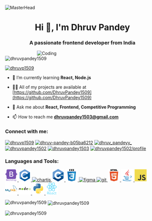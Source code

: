 ![MasterHead](https://devpunch.com/img/Dev-At-Work-Gif.jpg)
<h1 align="center">Hi 👋, I'm Dhruv Pandey</h1>
<h3 align="center">A passionate frontend developer from India</h3>
<img align="right" alt="Coding" width="400" src="https://miro.medium.com/max/1360/1*IRGHmiGsa16stedQvIaZfw.gif">

<p align="left"> <img src="https://komarev.com/ghpvc/?username=dhruvpandey1509&label=Profile%20views&color=0e75b6&style=flat" alt="dhruvpandey1509" /> </p>

<p align="left"> <a href="https://twitter.com/dhruvp1509" target="blank"><img src="https://img.shields.io/twitter/follow/dhruvp1509?logo=twitter&style=for-the-badge" alt="dhruvp1509" /></a> </p>

- 🌱 I’m currently learning **React, Node.js**

- 👨‍💻 All of my projects are available at [https://github.com/DhruvPandey1509](https://github.com/DhruvPandey1509)

- 💬 Ask me about **React, Frontend, Competitive Programming**

- 📫 How to reach me **dhruvpandey1503@gmail.com**

<h3 align="left">Connect with me:</h3>
<p align="left">
<a href="https://twitter.com/dhruvp1509" target="blank"><img align="center" src="https://raw.githubusercontent.com/rahuldkjain/github-profile-readme-generator/master/src/images/icons/Social/twitter.svg" alt="dhruvp1509" height="30" width="40" /></a>
<a href="https://linkedin.com/in/dhruv-pandey-b05ba6212" target="blank"><img align="center" src="https://raw.githubusercontent.com/rahuldkjain/github-profile-readme-generator/master/src/images/icons/Social/linked-in-alt.svg" alt="dhruv-pandey-b05ba6212" height="30" width="40" /></a>
<a href="https://instagram.com/dhruv_pandeyy_" target="blank"><img align="center" src="https://raw.githubusercontent.com/rahuldkjain/github-profile-readme-generator/master/src/images/icons/Social/instagram.svg" alt="dhruv_pandeyy_" height="30" width="40" /></a>
<a href="https://www.hackerrank.com/dhruvpandey1502" target="blank"><img align="center" src="https://raw.githubusercontent.com/rahuldkjain/github-profile-readme-generator/master/src/images/icons/Social/hackerrank.svg" alt="dhruvpandey1502" height="30" width="40" /></a>
<a href="https://www.leetcode.com/dhruvpandey1503" target="blank"><img align="center" src="https://raw.githubusercontent.com/rahuldkjain/github-profile-readme-generator/master/src/images/icons/Social/leet-code.svg" alt="dhruvpandey1503" height="30" width="40" /></a>
<a href="https://auth.geeksforgeeks.org/user/dhruvpandey1502/profile" target="blank"><img align="center" src="https://raw.githubusercontent.com/rahuldkjain/github-profile-readme-generator/master/src/images/icons/Social/geeks-for-geeks.svg" alt="dhruvpandey1502/profile" height="30" width="40" /></a>
</p>

<h3 align="left">Languages and Tools:</h3>
<p align="left"> <a href="https://getbootstrap.com" target="_blank" rel="noreferrer"> <img src="https://raw.githubusercontent.com/devicons/devicon/master/icons/bootstrap/bootstrap-plain-wordmark.svg" alt="bootstrap" width="40" height="40"/> </a> <a href="https://www.cprogramming.com/" target="_blank" rel="noreferrer"> <img src="https://raw.githubusercontent.com/devicons/devicon/master/icons/c/c-original.svg" alt="c" width="40" height="40"/> </a> <a href="https://www.chartjs.org" target="_blank" rel="noreferrer"> <img src="https://www.chartjs.org/media/logo-title.svg" alt="chartjs" width="40" height="40"/> </a> <a href="https://www.w3schools.com/cpp/" target="_blank" rel="noreferrer"> <img src="https://raw.githubusercontent.com/devicons/devicon/master/icons/cplusplus/cplusplus-original.svg" alt="cplusplus" width="40" height="40"/> </a> <a href="https://www.w3schools.com/css/" target="_blank" rel="noreferrer"> <img src="https://raw.githubusercontent.com/devicons/devicon/master/icons/css3/css3-original-wordmark.svg" alt="css3" width="40" height="40"/> </a> <a href="https://www.figma.com/" target="_blank" rel="noreferrer"> <img src="https://www.vectorlogo.zone/logos/figma/figma-icon.svg" alt="figma" width="40" height="40"/> </a> <a href="https://git-scm.com/" target="_blank" rel="noreferrer"> <img src="https://www.vectorlogo.zone/logos/git-scm/git-scm-icon.svg" alt="git" width="40" height="40"/> </a> <a href="https://www.w3.org/html/" target="_blank" rel="noreferrer"> <img src="https://raw.githubusercontent.com/devicons/devicon/master/icons/html5/html5-original-wordmark.svg" alt="html5" width="40" height="40"/> </a> <a href="https://www.java.com" target="_blank" rel="noreferrer"> <img src="https://raw.githubusercontent.com/devicons/devicon/master/icons/java/java-original.svg" alt="java" width="40" height="40"/> </a> <a href="https://developer.mozilla.org/en-US/docs/Web/JavaScript" target="_blank" rel="noreferrer"> <img src="https://raw.githubusercontent.com/devicons/devicon/master/icons/javascript/javascript-original.svg" alt="javascript" width="40" height="40"/> </a> <a href="https://www.mysql.com/" target="_blank" rel="noreferrer"> <img src="https://raw.githubusercontent.com/devicons/devicon/master/icons/mysql/mysql-original-wordmark.svg" alt="mysql" width="40" height="40"/> </a> <a href="https://nodejs.org" target="_blank" rel="noreferrer"> <img src="https://raw.githubusercontent.com/devicons/devicon/master/icons/nodejs/nodejs-original-wordmark.svg" alt="nodejs" width="40" height="40"/> </a> <a href="https://www.python.org" target="_blank" rel="noreferrer"> <img src="https://raw.githubusercontent.com/devicons/devicon/master/icons/python/python-original.svg" alt="python" width="40" height="40"/> </a> <a href="https://reactjs.org/" target="_blank" rel="noreferrer"> <img src="https://raw.githubusercontent.com/devicons/devicon/master/icons/react/react-original-wordmark.svg" alt="react" width="40" height="40"/> </a> </p>

<p><img align="left" src="https://github-readme-stats.vercel.app/api/top-langs?username=dhruvpandey1509&show_icons=true&locale=en&layout=compact" alt="dhruvpandey1509" /></p>

<p>&nbsp;<img align="center" src="https://github-readme-stats.vercel.app/api?username=dhruvpandey1509&show_icons=true&locale=en" alt="dhruvpandey1509" /></p>

<p><img align="center" src="https://github-readme-streak-stats.herokuapp.com/?user=dhruvpandey1509&" alt="dhruvpandey1509" /></p>
